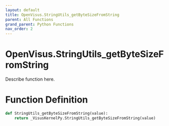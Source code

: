 ```yaml
---
layout: default
title: OpenVisus.StringUtils_getByteSizeFromString
parent: All Functions
grand_parent: Python Functions
nav_order: 2
---
```


# OpenVisus.StringUtils_getByteSizeFromString

Describe function here.

# Function Definition

```python
def StringUtils_getByteSizeFromString(value):
    return _VisusKernelPy.StringUtils_getByteSizeFromString(value)
```